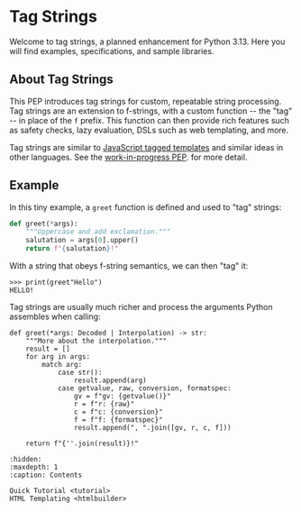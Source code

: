 # Tag Strings

Welcome to tag strings, a planned enhancement for Python 3.13. Here you will
find examples, specifications, and sample libraries.

## About Tag Strings

This PEP introduces tag strings for custom, repeatable string processing.
Tag strings are an extension to f-strings, with a custom function -- the "tag"
-- in place of the `f` prefix. This function can then provide rich features
such as safety checks, lazy evaluation, DSLs such as web templating, and more.

Tag strings are similar to [JavaScript tagged templates](https://developer.mozilla.org/en-US/docs/Web/JavaScript/Reference/Template_literals#tagged_templates)
and similar ideas in other languages. See the [work-in-progress PEP](https://github.com/jimbaker/tagstr).
for more detail.

## Example

In this tiny example, a `greet` function is defined and used to "tag" strings:

```python
def greet(*args):
    """Uppercase and add exclamation."""
    salutation = args[0].upper()
    return f"{salutation}!"
```

With a string that obeys f-string semantics, we can then "tag" it:

```{code-block} python
>>> print(greet"Hello")
HELLO!
```

Tag strings are usually much richer and process the arguments Python assembles when calling:

<!--- invisible-code-block: python
from tagstr_site.tagtyping import Decoded, Interpolation
-->

```{code-block} python
def greet(*args: Decoded | Interpolation) -> str:
    """More about the interpolation."""
    result = []
    for arg in args:
        match arg:
            case str():
                result.append(arg)
            case getvalue, raw, conversion, formatspec:
                gv = f"gv: {getvalue()}"
                r = f"r: {raw}"
                c = f"c: {conversion}"
                f = f"f: {formatspec}"
                result.append(", ".join([gv, r, c, f]))

    return f"{''.join(result)}!"
```

```{toctree}
:hidden:
:maxdepth: 1
:caption: Contents

Quick Tutorial <tutorial>
HTML Templating <htmlbuilder>
```
